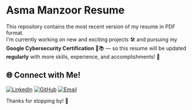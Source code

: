 # Asma Manzoor Resume

This repository contains the most recent version of my resume in PDF format.  
I'm currently working on new and exciting projects 🛠️ and pursuing my **Google Cybersecurity Certification** 🔐📚 — so this resume will be updated **regularly** with more skills, experience, and accomplishments! 💪

## 🌐 Connect with Me!

[![LinkedIn](https://img.shields.io/badge/LinkedIn-blue?style=for-the-badge&logo=linkedin)](https://www.linkedin.com/in/asmamanzoor1)
[![GitHub](https://img.shields.io/badge/GitHub-100000?style=for-the-badge&logo=github&logoColor=white)](https://github.com/asmamanzoor1)
[![Email](https://img.shields.io/badge/Email-D14836?style=for-the-badge&logo=gmail&logoColor=white)](mailto:asmamanzoor.college@gmail.com)

Thanks for stopping by! 🌟
